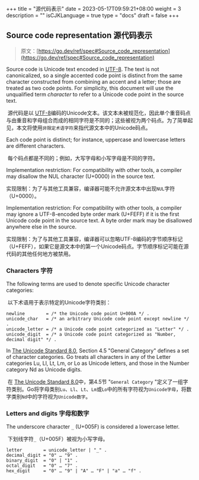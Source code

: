+++
title = "源代码表示"
date = 2023-05-17T09:59:21+08:00
weight = 3
description = ""
isCJKLanguage = true
type = "docs"
draft = false
+++
## Source code representation 源代码表示

> 原文：[https://go.dev/ref/spec#Source_code_representation](https://go.dev/ref/spec#Source_code_representation)

Source code is Unicode text encoded in [UTF-8](https://en.wikipedia.org/wiki/UTF-8). The text is not canonicalized, so a single accented code point is distinct from the same character constructed from combining an accent and a letter; those are treated as two code points. For simplicity, this document will use the unqualified term *character* to refer to a Unicode code point in the source text.

​	源代码是以 [UTF-8](https://en.wikipedia.org/wiki/UTF-8)编码的Unicode文本。该文本未被规范化，因此单个重音码点与由重音和字母组合而成的相同字符是不同的；这些被视为两个码点。为了简单起见，本文将使用`非限定术语字符`来指代源文本中的Unicode码点。

Each code point is distinct; for instance, uppercase and lowercase letters are different characters.

​	每个码点都是不同的；例如，大写字母和小写字母是不同的字符。

Implementation restriction: For compatibility with other tools, a compiler may disallow the NUL character (U+0000) in the source text.

​	实现限制：为了与其他工具兼容，编译器可能不允许源文本中出现`NUL`字符（U+0000）。

Implementation restriction: For compatibility with other tools, a compiler may ignore a UTF-8-encoded byte order mark (U+FEFF) if it is the first Unicode code point in the source text. A byte order mark may be disallowed anywhere else in the source.

​	实现限制：为了与其他工具兼容，编译器可以忽略UTF-8编码的字节顺序标记（U+FEFF），如果它是源文本中的第一个Unicode码点。字节顺序标记可能在源代码的其他任何地方被禁用。

### Characters 字符

The following terms are used to denote specific Unicode character categories:

​	以下术语用于表示特定的Unicode字符类别：

```
newline        = /* the Unicode code point U+000A */ .
unicode_char   = /* an arbitrary Unicode code point except newline */ .
unicode_letter = /* a Unicode code point categorized as "Letter" */ .
unicode_digit  = /* a Unicode code point categorized as "Number, decimal digit" */ .
```

In [The Unicode Standard 8.0](https://www.unicode.org/versions/Unicode8.0.0/), Section 4.5 "General Category" defines a set of character categories. Go treats all characters in any of the Letter categories Lu, Ll, Lt, Lm, or Lo as Unicode letters, and those in the Number category Nd as Unicode digits.

​	在 [The Unicode Standard 8.0](https://www.unicode.org/versions/Unicode8.0.0/)中，第4.5节 "`General Category` "定义了一组字符类别。Go将字母类别`Lu`、`Ll`、`Lt`、`Lm`或`Lo`中的所有字符视为`Unicode字母`，将数字类别`Nd`中的字符视为`Unicode数字`。

### Letters and digits 字母和数字

The underscore character `_` (U+005F) is considered a lowercase letter.

​	下划线字符`_`（U+005F）被视为小写字母。

```
letter        = unicode_letter | "_" .
decimal_digit = "0" … "9" .
binary_digit  = "0" | "1" .
octal_digit   = "0" … "7" .
hex_digit     = "0" … "9" | "A" … "F" | "a" … "f" .
```